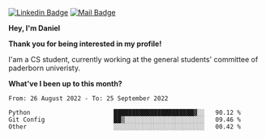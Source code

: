 [![Linkedin Badge](https://img.shields.io/badge/-LinkedIn-0e76a8?style=flat-square&logo=Linkedin&logoColor=white)](https://www.linkedin.com/in/daniel-negi-592ba3223/)
[![Mail Badge](https://img.shields.io/badge/Gmail-D14836?style=flat-square&logo=gmail&logoColor=white)](mailto:daniel.ravi.negi@googlemail.com)

**Hey, I'm Daniel**

**Thank you for being interested in my profile!**

I'am a CS student, currently working at the general students' committee of paderborn univeristy.

**What've I been up to this month?** 

<!--START_SECTION:waka-->

```text
From: 26 August 2022 - To: 25 September 2022

Python                       ██████████████████████▓░░   90.12 %
Git Config                   ██▒░░░░░░░░░░░░░░░░░░░░░░   09.46 %
Other                        ░░░░░░░░░░░░░░░░░░░░░░░░░   00.42 %
```

<!--END_SECTION:waka-->
